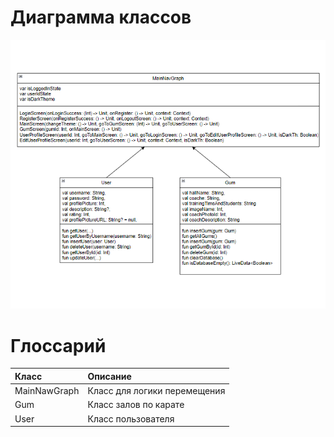 # Диаграмма классов  

![Диаграмма классов](images/classDiagram.png) 

# Глоссарий

| Класс | Описание |
|:---|:---|
| MainNawGraph | Класс для логики перемещения |
| Gum | Класс залов по карате |
| User | Класс пользователя |
